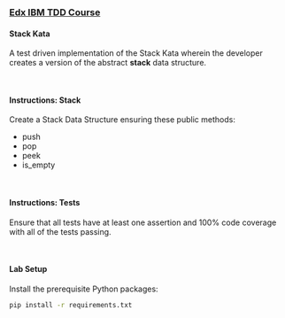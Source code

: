 ### [Edx IBM TDD Course](https://www.edx.org/learn/software-development/ibm-test-and-behavior-driven-development-tdd-bdd?index=product&queryId=b605814505df63a936d38b971f341eff&position=1)

#### Stack Kata

A test driven implementation of the Stack Kata wherein the developer creates a version of the abstract **stack** data structure.

<br />

#### Instructions: Stack

Create a Stack Data Structure ensuring these public methods:
* push
* pop
* peek
* is_empty

<br />

#### Instructions: Tests

Ensure that all tests have at least one assertion and 100% code coverage with all of the tests passing.

<br />

#### Lab Setup

Install the prerequisite Python packages:

```bash
pip install -r requirements.txt
```

<br />
